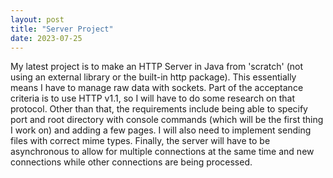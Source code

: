 ```yaml
---
layout: post
title: "Server Project"
date: 2023-07-25
---
```


My latest project is to make an HTTP Server in Java from 'scratch' (not using an external library or the built-in http package).
This essentially means I have to manage raw data with sockets. Part of the acceptance criteria is to use
HTTP v1.1, so I will have to do some research on that protocol. Other than that, the requirements include being able to specify
port and root directory with console commands (which will be the first thing I work on) and adding a few pages. I will also need to implement sending
files with correct mime types. Finally, the server will have to be asynchronous to allow for multiple connections
at the same time and new connections while other connections are being processed.